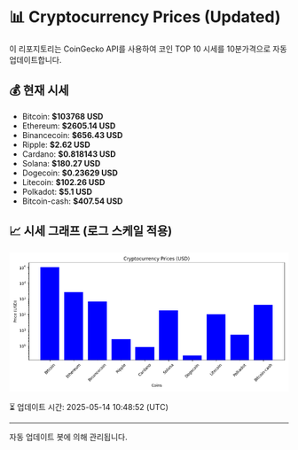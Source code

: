 
# 📊 Cryptocurrency Prices (Updated)

이 리포지토리는 CoinGecko API를 사용하여 코인 TOP 10 시세를 10분가격으로 자동 업데이트합니다.

## 💰 현재 시세
- Bitcoin: **$103768 USD**
- Ethereum: **$2605.14 USD**
- Binancecoin: **$656.43 USD**
- Ripple: **$2.62 USD**
- Cardano: **$0.818143 USD**
- Solana: **$180.27 USD**
- Dogecoin: **$0.23629 USD**
- Litecoin: **$102.26 USD**
- Polkadot: **$5.1 USD**
- Bitcoin-cash: **$407.54 USD**

## 📈 시세 그래프 (로그 스케일 적용)
![Crypto Prices](crypto_prices.png)

⏳ 업데이트 시간: 2025-05-14 10:48:52 (UTC)

---
자동 업데이트 봇에 의해 관리됩니다.
